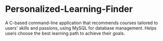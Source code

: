 # Personalized-Learning-Finder
A C-based command-line application that recommends courses tailored to users' skills and passions, using MySQL for database management. Helps users choose the best learning path to achieve their goals.
